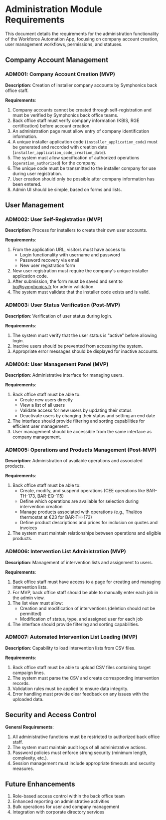 # Administration Module Requirements

This document details the requirements for the administration functionality of the Workforce Automation App, focusing on company account creation, user management workflows, permissions, and statuses.

## Company Account Management

### ADM001: Company Account Creation (MVP)

**Description**: Creation of installer company accounts by Symphonics back office staff.

**Requirements**:
1. Company accounts cannot be created through self-registration and must be verified by Symphonics back office teams.
2. Back office staff must verify company information (KBIS, RGE certification) before account creation.
3. An administration page must allow entry of company identification information.
4. A unique installer application code (`installer_application_code`) must be generated and recorded with creation date (`installer_application_code_creation_date`).
5. The system must allow specification of authorized operations (`operation_authorized`) for the company.
6. The unique code must be transmitted to the installer company for use during user registration.
7. User creation should only be possible after company information has been entered.
8. Admin UI should be simple, based on forms and lists.

## User Management

### ADM002: User Self-Registration (MVP)

**Description**: Process for installers to create their own user accounts.

**Requirements**:
1. From the application URL, visitors must have access to:
   - Login functionality with username and password
   - Password recovery via email
   - New user registration form
2. New user registration must require the company's unique installer application code.
3. After submission, the form must be saved and sent to bo@symphonics.fr for admin validation.
4. The system must validate that the installer code exists and is valid.

### ADM003: User Status Verification (Post-MVP)

**Description**: Verification of user status during login.

**Requirements**:
1. The system must verify that the user status is "active" before allowing login.
2. Inactive users should be prevented from accessing the system.
3. Appropriate error messages should be displayed for inactive accounts.

### ADM004: User Management Panel (MVP)

**Description**: Administrative interface for managing users.

**Requirements**:
1. Back office staff must be able to:
   - Create new users directly
   - View a list of all users
   - Validate access for new users by updating their status
   - Deactivate users by changing their status and setting an end date
2. The interface should provide filtering and sorting capabilities for efficient user management.
3. User management should be accessible from the same interface as company management.

### ADM005: Operations and Products Management (Post-MVP)

**Description**: Administration of available operations and associated products.

**Requirements**:
1. Back office staff must be able to:
   - Create, modify, and suspend operations (CEE operations like BAR-TH-173, BAR-EQ-115)
   - Define which operations are available for selection during intervention creation
   - Manage products associated with operations (e.g., Thaléos thermostat at €23 for BAR-TH-173)
   - Define product descriptions and prices for inclusion on quotes and invoices
2. The system must maintain relationships between operations and eligible products.

### ADM006: Intervention List Administration (MVP)

**Description**: Management of intervention lists and assignment to users.

**Requirements**:
1. Back office staff must have access to a page for creating and managing intervention lists.
2. For MVP, back office staff should be able to manually enter each job in the admin view.
3. The list view must allow:
   - Creation and modification of interventions (deletion should not be permitted)
   - Modification of status, type, and assigned user for each job
4. The interface should provide filtering and sorting capabilities.

### ADM007: Automated Intervention List Loading (MVP)

**Description**: Capability to load intervention lists from CSV files.

**Requirements**:
1. Back office staff must be able to upload CSV files containing target campaign lines.
2. The system must parse the CSV and create corresponding intervention records.
3. Validation rules must be applied to ensure data integrity.
4. Error handling must provide clear feedback on any issues with the uploaded data.

## Security and Access Control

**General Requirements**:
1. All administrative functions must be restricted to authorized back office staff.
2. The system must maintain audit logs of all administrative actions.
3. Password policies must enforce strong security (minimum length, complexity, etc.).
4. Session management must include appropriate timeouts and security measures.

## Future Enhancements

1. Role-based access control within the back office team
2. Enhanced reporting on administrative activities
3. Bulk operations for user and company management
4. Integration with corporate directory services
